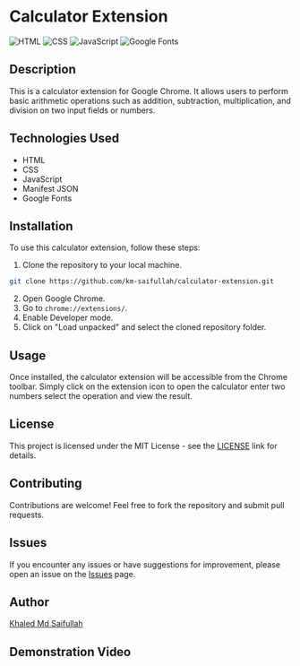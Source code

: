# Calculator Extension

![HTML](https://img.shields.io/badge/-HTML-orange)
![CSS](https://img.shields.io/badge/-CSS-blue)
![JavaScript](https://img.shields.io/badge/-JavaScript-yellow)
![Google Fonts](https://img.shields.io/badge/-Google_Fonts-green)

## Description

This is a calculator extension for Google Chrome. It allows users to perform basic arithmetic operations such as addition, subtraction, multiplication, and division on two input fields or numbers.

## Technologies Used

- HTML
- CSS
- JavaScript
- Manifest JSON
- Google Fonts

## Installation

To use this calculator extension, follow these steps:

1. Clone the repository to your local machine.

```bash
git clone https://github.com/km-saifullah/calculator-extension.git
```

2. Open Google Chrome.
3. Go to `chrome://extensions/`.
4. Enable Developer mode.
5. Click on "Load unpacked" and select the cloned repository folder.

## Usage

Once installed, the calculator extension will be accessible from the Chrome toolbar. Simply click on the extension icon to open the calculator enter two numbers select the operation and view the result.

## License

This project is licensed under the MIT License - see the [LICENSE](https://ocw.mit.edu/pages/privacy-and-terms-of-use/) link for details.

## Contributing

Contributions are welcome! Feel free to fork the repository and submit pull requests.

## Issues

If you encounter any issues or have suggestions for improvement, please open an issue on the [Issues](https://github.com/km-saifullah/calculator-extension/issues) page.

## Author

[Khaled Md Saifullah](https://github.com/km-saifullah)

## Demonstration Video
